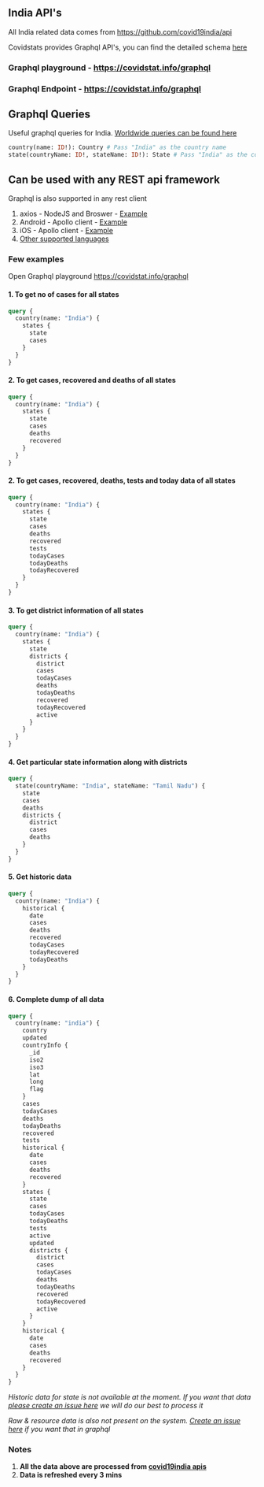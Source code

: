 ## India API's
All India related data comes from https://github.com/covid19india/api

Covidstats provides Graphql API's, you can find the detailed schema [here](https://github.com/COVID19-SARS-CoV-2/web-covid-api/blob/master/graphql_schema.md)

### Graphql playground - https://covidstat.info/graphql
### Graphql Endpoint - https://covidstat.info/graphql

## Graphql Queries 
Useful graphql queries for India. [Worldwide queries can be found here](https://github.com/COVID19-SARS-CoV-2/web-covid-api/blob/master/README.md#apis)
```graphql
country(name: ID!): Country # Pass "India" as the country name
state(countryName: ID!, stateName: ID!): State # Pass "India" as the country name and the state name you want
```
## Can be used with any REST api framework
Graphql is also supported in any rest client
1. axios - NodeJS and Broswer - [Example](https://medium.com/@stubailo/how-to-call-a-graphql-server-with-axios-337a94ad6cf9)
2. Android - Apollo client - [Example](https://github.com/apollographql/apollo-android)
3. iOS - Apollo client - [Example](https://www.apollographql.com/docs/ios/)
4. [Other supported languages](https://www.apollographql.com/docs/)

### Few examples
Open Graphql playground https://covidstat.info/graphql
#### 1. To get no of cases for all states
```graphql
query {
  country(name: "India") {
    states {
      state
      cases
    }
  }
}
```
#### 2. To get cases, recovered and deaths of all states 
```graphql
query {
  country(name: "India") {
    states {
      state
      cases
      deaths
      recovered
    }
  }
}
```
#### 2. To get cases, recovered, deaths, tests and today data of all states 
```graphql
query {
  country(name: "India") {
    states {
      state
      cases
      deaths
      recovered
      tests
      todayCases
      todayDeaths
      todayRecovered
    }
  }
}
```
#### 3. To get district information of all states 
```graphql
query {
  country(name: "India") {
    states {
      state
      districts {
        district
        cases
        todayCases
        deaths
        todayDeaths
        recovered
        todayRecovered
        active
      }
    }
  }
}
```
#### 4. Get particular state information along with districts 
```graphql
query {
  state(countryName: "India", stateName: "Tamil Nadu") {
    state
    cases
    deaths
    districts {
      district
      cases
      deaths
    }
  }
}
```
#### 5. Get historic data 
```graphql
query {
  country(name: "India") {
    historical {
      date
      cases
      deaths
      recovered
      todayCases
      todayRecovered
      todayDeaths
    }
  }
}
```
#### 6. Complete dump of all data 
```graphql
query {
  country(name: "india") {
    country
    updated
    countryInfo {
      _id
      iso2
      iso3
      lat
      long
      flag
    }
    cases
    todayCases
    deaths
    todayDeaths
    recovered
    tests
    historical {
      date
      cases
      deaths
      recovered
    }
    states {
      state
      cases
      todayCases
      todayDeaths
      tests
      active
      updated
      districts {
        district
        cases
        todayCases
        deaths
        todayDeaths
        recovered
        todayRecovered
        active
      }
    }
    historical {
      date
      cases
      deaths
      recovered
    }
  }
}
```

_Historic data for state is not available at the moment. If you want that data [please create an issue here](https://github.com/COVID19-SARS-CoV-2/web-covid-api/issues/new) we will do our best to process it_

_Raw & resource data is also not present on the system. [Create an issue here](https://github.com/COVID19-SARS-CoV-2/web-covid-api/issues/new) if you want that in graphql_

### Notes
1. **All the data above are processed from [covid19india apis](https://github.com/covid19india/api#json)**
2. **Data is refreshed every 3 mins**
